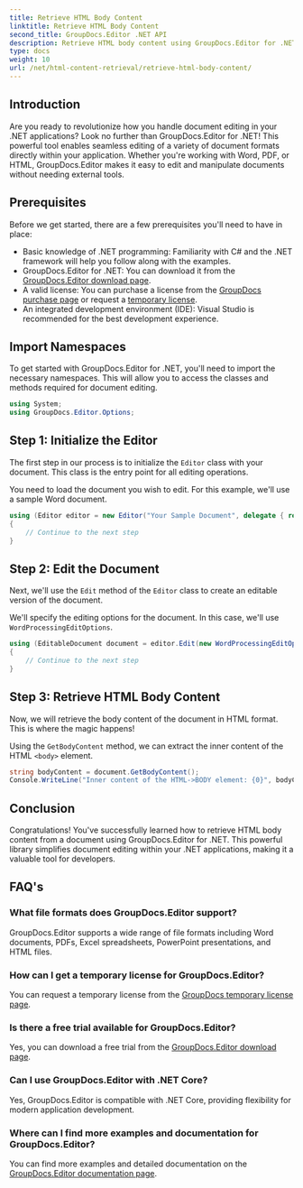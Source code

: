 ```yaml
---
title: Retrieve HTML Body Content
linktitle: Retrieve HTML Body Content
second_title: GroupDocs.Editor .NET API
description: Retrieve HTML body content using GroupDocs.Editor for .NET with our step-by-step guide. Enhance your .NET applications effortlessly.
type: docs
weight: 10
url: /net/html-content-retrieval/retrieve-html-body-content/
---
```

## Introduction
Are you ready to revolutionize how you handle document editing in your .NET applications? Look no further than GroupDocs.Editor for .NET! This powerful tool enables seamless editing of a variety of document formats directly within your application. Whether you're working with Word, PDF, or HTML, GroupDocs.Editor makes it easy to edit and manipulate documents without needing external tools.
## Prerequisites
Before we get started, there are a few prerequisites you'll need to have in place:
- Basic knowledge of .NET programming: Familiarity with C# and the .NET framework will help you follow along with the examples.
- GroupDocs.Editor for .NET: You can download it from the [GroupDocs.Editor download page](https://releases.groupdocs.com/editor/net/).
- A valid license: You can purchase a license from the [GroupDocs purchase page](https://purchase.groupdocs.com/buy) or request a [temporary license](https://purchase.groupdocs.com/temporary-license/).
- An integrated development environment (IDE): Visual Studio is recommended for the best development experience.
## Import Namespaces
To get started with GroupDocs.Editor for .NET, you'll need to import the necessary namespaces. This will allow you to access the classes and methods required for document editing.
```csharp
using System;
using GroupDocs.Editor.Options;
```
## Step 1: Initialize the Editor
The first step in our process is to initialize the `Editor` class with your document. This class is the entry point for all editing operations.

You need to load the document you wish to edit. For this example, we'll use a sample Word document.
```csharp
using (Editor editor = new Editor("Your Sample Document", delegate { return new WordProcessingLoadOptions(); }))
{
    // Continue to the next step
}
```
## Step 2: Edit the Document
Next, we'll use the `Edit` method of the `Editor` class to create an editable version of the document.

We'll specify the editing options for the document. In this case, we'll use `WordProcessingEditOptions`.
```csharp
using (EditableDocument document = editor.Edit(new WordProcessingEditOptions()))
{
    // Continue to the next step
}
```
## Step 3: Retrieve HTML Body Content
Now, we will retrieve the body content of the document in HTML format. This is where the magic happens!

Using the `GetBodyContent` method, we can extract the inner content of the HTML `<body>` element.
```csharp
string bodyContent = document.GetBodyContent();
Console.WriteLine("Inner content of the HTML->BODY element: {0}", bodyContent);
```

## Conclusion
Congratulations! You've successfully learned how to retrieve HTML body content from a document using GroupDocs.Editor for .NET. This powerful library simplifies document editing within your .NET applications, making it a valuable tool for developers.
## FAQ's
### What file formats does GroupDocs.Editor support?
GroupDocs.Editor supports a wide range of file formats including Word documents, PDFs, Excel spreadsheets, PowerPoint presentations, and HTML files.
### How can I get a temporary license for GroupDocs.Editor?
You can request a temporary license from the [GroupDocs temporary license page](https://purchase.groupdocs.com/temporary-license/).
### Is there a free trial available for GroupDocs.Editor?
Yes, you can download a free trial from the [GroupDocs.Editor download page](https://releases.groupdocs.com/).
### Can I use GroupDocs.Editor with .NET Core?
Yes, GroupDocs.Editor is compatible with .NET Core, providing flexibility for modern application development.
### Where can I find more examples and documentation for GroupDocs.Editor?
You can find more examples and detailed documentation on the [GroupDocs.Editor documentation page](https://reference.groupdocs.com/editor/net/).
